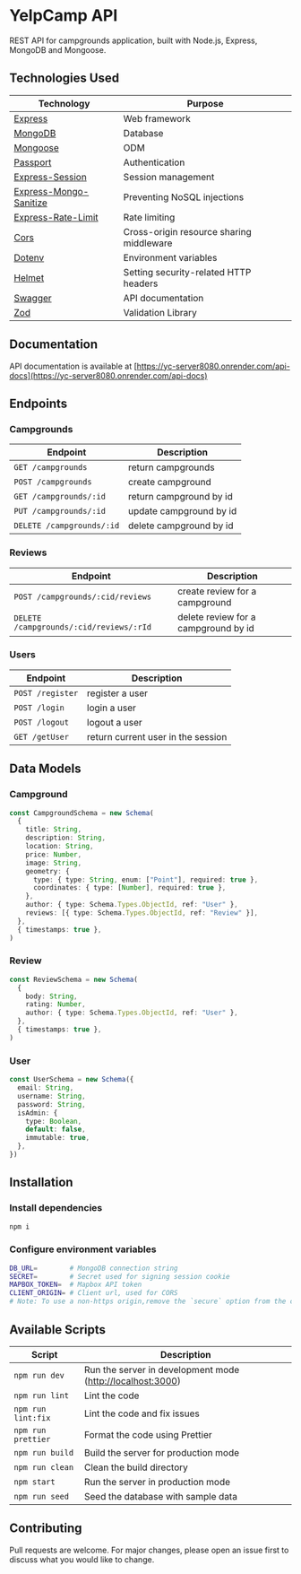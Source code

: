 # YelpCamp API

REST API for campgrounds application, built with Node.js, Express, MongoDB and Mongoose.

## Technologies Used

| Technology                                                                     | Purpose                                  |
| ------------------------------------------------------------------------------ | ---------------------------------------- |
| [Express](http://expressjs.com/)                                               | Web framework                            |
| [MongoDB](https://mongodb.com/)                                                | Database                                 |
| [Mongoose](https://mongoosejs.com/)                                            | ODM                                      |
| [Passport](http://passportjs.org/)                                             | Authentication                           |
| [Express-Session](https://npmjs.com/package/express-session)                   | Session management                       |
| [Express-Mongo-Sanitize](https://www.npmjs.com/package/express-mongo-sanitize) | Preventing NoSQL injections              |
| [Express-Rate-Limit](https://www.npmjs.com/package/express-rate-limit)         | Rate limiting                            |
| [Cors](https://npmjs.com/package/cors)                                         | Cross-origin resource sharing middleware |
| [Dotenv](https://npmjs.com/package/dotenv)                                     | Environment variables                    |
| [Helmet](https://helmetjs.github.io/)                                          | Setting security-related HTTP headers    |
| [Swagger](https://swagger.io/)                                                 | API documentation                        |
| [Zod](https://zod.dev/)                                                        | Validation Library                       |

## Documentation

API documentation is available at [https://yc-server8080.onrender.com/api-docs](https://yc-server8080.onrender.com/api-docs)

## Endpoints

### Campgrounds

| Endpoint                  | Description             |
| ------------------------- | ----------------------- |
| `GET /campgrounds`        | return campgrounds      |
| `POST /campgrounds`       | create campground       |
| `GET /campgrounds/:id`    | return campground by id |
| `PUT /campgrounds/:id`    | update campground by id |
| `DELETE /campgrounds/:id` | delete campground by id |

### Reviews

| Endpoint                                | Description                          |
| --------------------------------------- | ------------------------------------ |
| `POST /campgrounds/:cid/reviews`        | create review for a campground       |
| `DELETE /campgrounds/:cid/reviews/:rId` | delete review for a campground by id |

### Users

| Endpoint         | Description                        |
| ---------------- | ---------------------------------- |
| `POST /register` | register a user                    |
| `POST /login`    | login a user                       |
| `POST /logout`   | logout a user                      |
| `GET /getUser`   | return current user in the session |

## Data Models

### Campground

```ts
const CampgroundSchema = new Schema(
  {
    title: String,
    description: String,
    location: String,
    price: Number,
    image: String,
    geometry: {
      type: { type: String, enum: ["Point"], required: true },
      coordinates: { type: [Number], required: true },
    },
    author: { type: Schema.Types.ObjectId, ref: "User" },
    reviews: [{ type: Schema.Types.ObjectId, ref: "Review" }],
  },
  { timestamps: true },
)
```

### Review

```ts
const ReviewSchema = new Schema(
  {
    body: String,
    rating: Number,
    author: { type: Schema.Types.ObjectId, ref: "User" },
  },
  { timestamps: true },
)
```

### User

```ts
const UserSchema = new Schema({
  email: String,
  username: String,
  password: String,
  isAdmin: {
    type: Boolean,
    default: false,
    immutable: true,
  },
})
```

## Installation

### Install dependencies

```bash
npm i
```

### Configure environment variables

```bash
DB_URL=        # MongoDB connection string
SECRET=        # Secret used for signing session cookie
MAPBOX_TOKEN=  # Mapbox API token
CLIENT_ORIGIN= # Client url, used for CORS
# Note: To use a non-https origin,remove the `secure` option from the cookie session
```

## Available Scripts

| Script             | Description                                                  |
| ------------------ | ------------------------------------------------------------ |
| `npm run dev`      | Run the server in development mode (<http://localhost:3000>) |
| `npm run lint`     | Lint the code                                                |
| `npm run lint:fix` | Lint the code and fix issues                                 |
| `npm run prettier` | Format the code using Prettier                               |
| `npm run build`    | Build the server for production mode                         |
| `npm run clean`    | Clean the build directory                                    |
| `npm start`        | Run the server in production mode                            |
| `npm run seed`     | Seed the database with sample data                           |

## Contributing

Pull requests are welcome. For major changes, please open an issue first to discuss what you would like to change.
